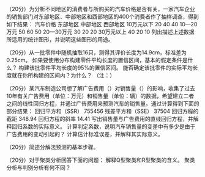 （20分）为分析不同地区的消费者与所购买的汽车价格是否有关，一家汽车企业的销售部门对东部地区、中部地区和西部地区的400个消费者作了抽样调查，得到如下结果：
汽车价格	东部地区	中部地区	西部地区
10万元以下	20	40	40
10—20万元	50	60	50
20—30万元	30	20	20
30万元以上	40	20	10
    列出描述上述数据所适用的统计图形，并说明这些图形的用途。

（20分）从一批零件中随机抽取16只，测得其评价长度为14.9cm，标准差为0.25cm。
如果要使用分布构建零件平均长度的置信区间，基本的假定条件是什么？
构建该批零件平均长度的95%的置信区间。
能否确定该批零件的实际平均长度就在你所构建的区间内？为什么？
（注：）

（20分）某汽车制造公司想了解广告费用（）对销售量（）的影响，收集了过去10年有关广告费用（单位：万元）和销售量（单位：辆）的数据，希望建立二者之间的线性回归方程，并通过广告费用来预测汽车的销售量。通过计算得到下面的部分结果：
回归平方和（SSR）	755456
残差平方和（SSE）	37504
回归方程的截距	348.94
回归方程的斜率	14.41
写出销售量与广告费用的直线回归方程，并解释回归系数的实际意义。
计算判定系数，说明汽车销售量的变差中有多少是由于广告费用的变动引起的？
计算估计标准误差，并解释其实际意义。


（20分）简述分解法预测的基本步骤。

（20分）对于聚类分析回答下面的问题：
解释Q型聚类和R型聚类的含义。
聚类分析与判别分析有何不同？

